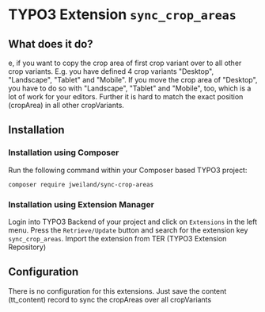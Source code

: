 # TYPO3 Extension `sync_crop_areas`

## What does it do?

e, if you want to copy the crop area of first crop variant over to all other crop
variants. E.g. you have defined 4 crop variants "Desktop", "Landscape", "Tablet" and "Mobile". If you move
the crop area of "Desktop", you have to do so with "Landscape", "Tablet" and "Mobile", too, which is a lot of work
for your editors. Further it is hard to match the exact position (cropArea) in all other cropVariants.

## Installation

### Installation using Composer

Run the following command within your Composer based TYPO3 project:

```
composer require jweiland/sync-crop-areas
```

### Installation using Extension Manager

Login into TYPO3 Backend of your project and click on `Extensions` in the left menu.
Press the `Retrieve/Update` button and search for the extension key `sync_crop_areas`.
Import the extension from TER (TYPO3 Extension Repository)

## Configuration

There is no configuration for this extensions.
Just save the content (tt_content) record to sync the cropAreas over all cropVariants
